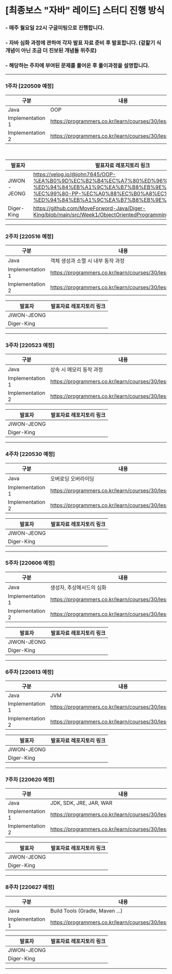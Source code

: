# [최종보스 "자바" 레이드] 스터디 진행 방식

### - 매주 월요일 22시 구글미팅으로 진행합니다.

### - 자바 심화 과정에 관하여 각자 발표 자료 준비 후 발표합니다. (겉핥기 식 개념이 아닌 조금 더 진보된 개념들 위주로)

### - 해당하는 주차에 부여된 문제를 풀어온 후 풀이과정을 설명합니다.

---

### 1주차 [220509 예정]

|구분|내용|
|---|---|
|Java|OOP|
|Implementation 1|https://programmers.co.kr/learn/courses/30/lessons/12928|
|Implementation 2|https://programmers.co.kr/learn/courses/30/lessons/12926|

<br>

|발표자|발표자료 레포지토리 링크|
|---|---|
|JIWON-JEONG|https://velog.io/@john7645/OOP-%EA%B0%9D%EC%B2%B4%EC%A7%80%ED%96%A5-%ED%94%84%EB%A1%9C%EA%B7%B8%EB%9E%98%EB%B0%8D-%EC%99%80-PP-%EC%A0%88%EC%B0%A8%EC%A0%81-%ED%94%84%EB%A1%9C%EA%B7%B8%EB%9E%98%EB%B0%8D|
|Diger-King|https://github.com/MoveForword-Java/Diger-King/blob/main/src/Week1/ObjectOrientedProgramming.md|

---

### 2주차 [220516 예정]

|구분|내용|
|---|---|
|Java|객체 생성과 소멸 시 내부 동작 과정|
|Implementation 1|https://programmers.co.kr/learn/courses/30/lessons/12925|
|Implementation 2|https://programmers.co.kr/learn/courses/30/lessons/12922|

|발표자|발표자료 레포지토리 링크|
|---|---|
|JIWON-JEONG||
|Diger-King||

---

### 3주차 [220523 예정]

|구분|내용|
|---|---|
|Java|상속 시 메모리 동작 과정|
|Implementation 1|https://programmers.co.kr/learn/courses/30/lessons/12919|
|Implementation 2|https://programmers.co.kr/learn/courses/30/lessons/12921|

|발표자|발표자료 레포지토리 링크|
|---|---|
|JIWON-JEONG||
|Diger-King||

---

### 4주차 [220530 예정]

|구분|내용|
|---|---|
|Java|오버로딩 오버라이딩|
|Implementation 1|https://programmers.co.kr/learn/courses/30/lessons/12917|
|Implementation 2|https://programmers.co.kr/learn/courses/30/lessons/12918|

|발표자|발표자료 레포지토리 링크|
|---|---|
|JIWON-JEONG||
|Diger-King||

---

### 5주차 [220606 예정]

|구분|내용|
|---|---|
|Java|생성자, 추상메서드의 심화|
|Implementation 1|https://programmers.co.kr/learn/courses/30/lessons/12915|
|Implementation 2|https://programmers.co.kr/learn/courses/30/lessons/12916|

|발표자|발표자료 레포지토리 링크|
|---|---|
|JIWON-JEONG||
|Diger-King||

---

### 6주차 [220613 예정]

|구분|내용|
|---|---|
|Java|JVM|
|Implementation 1|https://programmers.co.kr/learn/courses/30/lessons/12910|
|Implementation 2|https://programmers.co.kr/learn/courses/30/lessons/12912|

|발표자|발표자료 레포지토리 링크|
|---|---|
|JIWON-JEONG||
|Diger-King||

---
### 7주차 [220620 예정]

|구분|내용|
|---|---|
|Java|JDK, SDK, JRE, JAR, WAR|
|Implementation 1|https://programmers.co.kr/learn/courses/30/lessons/12903|
|Implementation 2|https://programmers.co.kr/learn/courses/30/lessons/12906|

|발표자|발표자료 레포지토리 링크|
|---|---|
|JIWON-JEONG||
|Diger-King||

---
### 8주차 [220627 예정]

|구분|내용|
|---|---|
|Java|Build Tools (Gradle, Maven ...)|
|Implementation 1|https://programmers.co.kr/learn/courses/30/lessons/17682|

|발표자|발표자료 레포지토리 링크|
|---|---|
|JIWON-JEONG||
|Diger-King||

---

